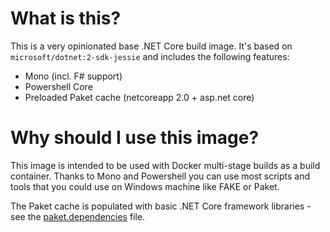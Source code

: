 # What is this?
This is a very opinionated base .NET Core build image. It's based on `microsoft/dotnet:2-sdk-jessie` and includes the following features:
* Mono (incl. F# support)
* Powershell Core
* Preloaded Paket cache (netcoreapp 2.0 + asp.net core)

# Why should I use this image?
This image is intended to be used with Docker multi-stage builds as a build container.
Thanks to Mono and Powershell you can use most scripts and tools that you could use on Windows machine like FAKE or Paket.

The Paket cache is populated with basic .NET Core framework libraries - see the [paket.dependencies](paket.dependencies) file.
